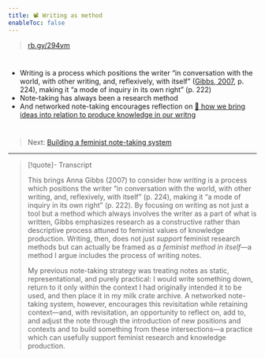 ```yaml
---
title: 📽️ Writing as method
enableToc: false
---
```



 > 
 > [rb.gy/294ym](https://rb.gy/294ym)

# 

* Writing is a process which positions the writer “in conversation with the world, with other writing, and, reflexively, with itself” ([Gibbs, 2007](References/Gibbs,%202007.md), p. 224), making it “a mode of inquiry in its own right” (p. 222)
* Note-taking has always been a research method
* And networked note-taking encourages reflection on [📖 how we bring ideas into relation to produce knowledge in our writng](pa5%20Notes%20as%20structures%20of%20knowledge.md)

# 

 > 
 > Next: [Building a feminist note-taking system](pr9%20Building%20a%20feminist%20note-taking%20system.md)

---

 > 
 > \[!quote\]- Transcript
 > 
 > This brings Anna Gibbs (2007) to consider how *writing* is a process which positions the writer “in conversation with the world, with other writing, and, reflexively, with itself” (p. 224), making it “a mode of inquiry in its own right” (p. 222). By focusing on writing as not just a tool but a method which always involves the writer as a part of what is written, Gibbs emphasizes research as a constructive rather than descriptive process attuned to feminist values of knowledge production. Writing, then, does not just *support* feminist research methods but can actually be framed as *a feminist method in itself*—a method I argue includes the process of writing notes.
 > 
 > My previous note-taking strategy was treating notes as static, representational, and purely practical: I would write something down, return to it only within the context I had originally intended it to be used, and then place it in my milk crate archive. A networked note-taking system, however, encourages this revisitation while retaining context—and, with revisitation, an opportunity to reflect on, add to, and adjust the note through the introduction of new positions and contexts and to build something from these intersections—a practice which can usefully support feminist research and knowledge production.
